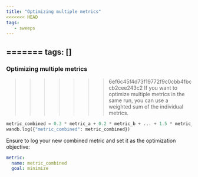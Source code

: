 ```yaml
---
title: "Optimizing multiple metrics"
<<<<<<< HEAD
tags:
   - sweeps
---
```


=======
tags: []
---

### Optimizing multiple metrics
>>>>>>> 6ef6c45f4d73f19772f9c0cbb4fbccb2cee243c2
If you want to optimize multiple metrics in the same run, you can use a weighted sum of the individual metrics.

```python
metric_combined = 0.3 * metric_a + 0.2 * metric_b + ... + 1.5 * metric_n
wandb.log({"metric_combined": metric_combined})
```

Ensure to log your new combined metric and set it as the optimization objective:

```yaml
metric:
  name: metric_combined
  goal: minimize
```